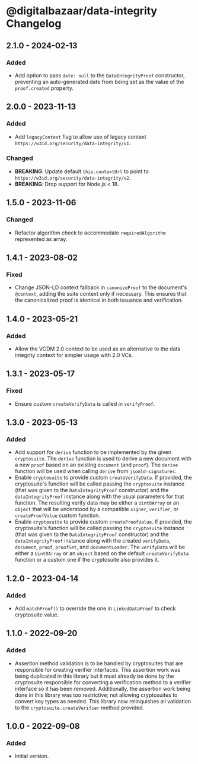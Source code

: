 # @digitalbazaar/data-integrity Changelog

## 2.1.0 - 2024-02-13

### Added
- Add option to pass `date: null` to the `DataIntegrityProof`
  constructor, preventing an auto-generated date from being
  set as the value of the `proof.created` property.

## 2.0.0 - 2023-11-13

### Added
- Add `legacyContext` flag to allow use of legacy context
  `https://w3id.org/security/data-integrity/v1`.

### Changed
- **BREAKING**: Update default `this.contextUrl` to point to
  `https://w3id.org/security/data-integrity/v2`.
- **BREAKING**: Drop support for Node.js < 18.

## 1.5.0 - 2023-11-06

### Changed
- Refactor algorithm check to accommodate `requiredAlgorithm` represented as
  array.

## 1.4.1 - 2023-08-02

### Fixed
- Change JSON-LD context fallback in `canonizeProof` to the document's
  `@context`, adding the suite context only if necessary. This ensures that
  the canonicalized proof is identical in both issuance and verification.

## 1.4.0 - 2023-05-21

### Added
- Allow the VCDM 2.0 context to be used as an alternative to the
  data integrity context for simpler usage with 2.0 VCs.

## 1.3.1 - 2023-05-17

### Fixed
- Ensure custom `createVerifyData` is called in `verifyProof`.

## 1.3.0 - 2023-05-13

### Added
- Add support for `derive` function to be implemented by the given
  `cryptosuite`. The `derive` function is used to derive a new document with
  a new `proof` based on an existing `document` (and `proof`). The `derive`
  function will be used when calling `derive` from `jsonld-signatures`.
- Enable `cryptosuite` to provide custom `createVerifyData`. If provided,
  the cryptosuite's function will be called passing the `cryptosuite` instance
  (that was given to the `DataIntegrityProof` constructor) and the
  `dataIntegrityProof` instance along with the usual parameters for that
  function. The resulting verify data may be either a `Uint8Array` or an
  `object` that will be understood by a compatible `signer`, `verifier`, or
  `createProofValue` custom function.
- Enable `cryptosuite` to provide custom `createProofValue`. If provided,
  the cryptosuite's function will be called passing the `cryptosuite` instance
  (that was given to the `DataIntegrityProof` constructor) and the
  `dataIntegrityProof` instance along with the created `verifyData`, `document`,
  `proof`, `proofSet`, and `documentLoader`. The `verifyData` will be either a
  `Uint8Array` or an `object` based on the default `createVerifyData` function
  or a custom one if the cryptosuite also provides it.

## 1.2.0 - 2023-04-14

### Added
- Add `matchProof()` to override the one in `LinkedDataProof` to check
  cryptosuite value.

## 1.1.0 - 2022-09-20

### Added
- Assertion method validation is to be handled by cryptosuites that
  are responsible for creating verifier interfaces. This assertion
  work was being duplicated in this library but it must already be
  done by the cryptosuite responsible for converting a verification
  method to a verifier interface so it has been removed. Additionally,
  the assertion work being done in this library was too restrictive;
  not allowing cryptosuites to convert key types as needed. This
  library now relinquishes all validation to the
  `cryptosuite.createVerifier` method provided.

## 1.0.0 - 2022-09-08

### Added
- Initial version.
